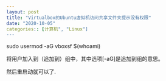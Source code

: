 ```yaml
---
layout: post
title: "Virtualbox的Ubuntu虚拟机访问共享文件夹提示没有权限"
date: "2020-10-05"
categories:: [计算机", "Linux"]
---
```


sudo usermod -aG vboxsf $(whoami)

将用户加入到（追加到）组中，其中选项\[-aG\]是追加到组的意思。

然后重启动就可以了.
